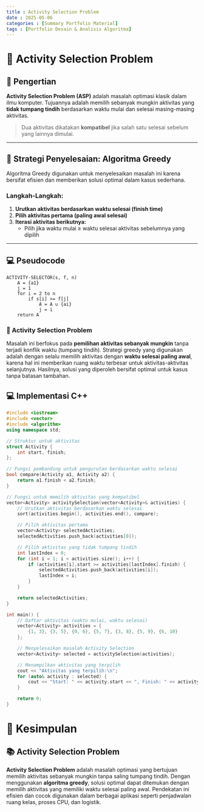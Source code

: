 ```yaml
---
title : Activity Selection Problem
date : 2025-05-06
categories : [Summary Portfolio Material]
tags : [Portfolio Desain & Analisis Algoritma]
---
```



# 📌 Activity Selection Problem

## 🧠 Pengertian
**Activity Selection Problem (ASP)** adalah masalah optimasi klasik dalam ilmu komputer. Tujuannya adalah memilih sebanyak mungkin aktivitas yang **tidak tumpang tindih** berdasarkan waktu mulai dan selesai masing-masing aktivitas.

> Dua aktivitas dikatakan **kompatibel** jika salah satu selesai sebelum yang lainnya dimulai.

---

## 🧩 Strategi Penyelesaian: Algoritma Greedy
Algoritma Greedy digunakan untuk menyelesaikan masalah ini karena bersifat efisien dan memberikan solusi optimal dalam kasus sederhana.

### Langkah-Langkah:
1. **Urutkan aktivitas berdasarkan waktu selesai (finish time)**
2. **Pilih aktivitas pertama (paling awal selesai)**
3. **Iterasi aktivitas berikutnya:**
   - Pilih jika waktu mulai ≥ waktu selesai aktivitas sebelumnya yang dipilih

---

## 💻 Pseudocode

```text
ACTIVITY-SELECTOR(s, f, n)
    A = {a1}
    j = 1
    for i = 2 to n
        if s[i] >= f[j]
            A = A ∪ {ai}
            j = i
    return A
```


### 🔹 Activity Selection Problem
Masalah ini berfokus pada **pemilihan aktivitas sebanyak mungkin** tanpa terjadi konflik waktu (tumpang tindih). Strategi greedy yang digunakan adalah dengan selalu memilih aktivitas dengan **waktu selesai paling awal**, karena hal ini memberikan ruang waktu terbesar untuk aktivitas-aktivitas selanjutnya. Hasilnya, solusi yang diperoleh bersifat optimal untuk kasus tanpa batasan tambahan.

## 💻 Implementasi C++

```cpp
#include <iostream>
#include <vector>
#include <algorithm>
using namespace std;

// Struktur untuk aktivitas
struct Activity {
    int start, finish;
};

// Fungsi pembanding untuk pengurutan berdasarkan waktu selesai
bool compare(Activity a1, Activity a2) {
    return a1.finish < a2.finish;
}

// Fungsi untuk memilih aktivitas yang kompatibel
vector<Activity> activitySelection(vector<Activity>& activities) {
    // Urutkan aktivitas berdasarkan waktu selesai
    sort(activities.begin(), activities.end(), compare);

    // Pilih aktivitas pertama
    vector<Activity> selectedActivities;
    selectedActivities.push_back(activities[0]);

    // Pilih aktivitas yang tidak tumpang tindih
    int lastIndex = 0;
    for (int i = 1; i < activities.size(); i++) {
        if (activities[i].start >= activities[lastIndex].finish) {
            selectedActivities.push_back(activities[i]);
            lastIndex = i;
        }
    }

    return selectedActivities;
}

int main() {
    // Daftar aktivitas (waktu mulai, waktu selesai)
    vector<Activity> activities = {
        {1, 3}, {3, 5}, {0, 6}, {5, 7}, {3, 8}, {5, 9}, {6, 10}
    };

    // Menyelesaikan masalah Activity Selection
    vector<Activity> selected = activitySelection(activities);

    // Menampilkan aktivitas yang terpilih
    cout << "Aktivitas yang terpilih:\n";
    for (auto& activity : selected) {
        cout << "Start: " << activity.start << ", Finish: " << activity.finish << endl;
    }

    return 0;
}
```

# 📝 Kesimpulan

## 📚 Activity Selection Problem
**Activity Selection Problem** adalah masalah optimasi yang bertujuan memilih aktivitas sebanyak mungkin tanpa saling tumpang tindih. Dengan menggunakan **algoritma greedy**, solusi optimal dapat ditemukan dengan memilih aktivitas yang memiliki waktu selesai paling awal. Pendekatan ini efisien dan cocok digunakan dalam berbagai aplikasi seperti penjadwalan ruang kelas, proses CPU, dan logistik.
